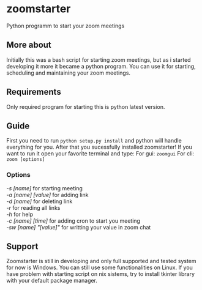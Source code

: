 # zoomstarter
Python programm to start your zoom meetings

## More about
Initially this was a bash script for starting zoom meetings, but as i started developing it more it became a python program. You can use it for starting, scheduling and maintaining your zoom meetings. 

## Requirements
Only required program for starting this is python latest version.

## Guide 
First you need to run `python setup.py install` and python will handle everything for you. After that you sucessfully installed zoomstarter!
If you want to run it open your favorite terminal and type:
For gui:
`zoomgui`
For cli:
`zoom [options]`
### Options
*-s [name]* for starting meeting<br />
*-a [name] [value]* for adding link <br />
*-d [name]* for deleting link <br /> 
*-r* for reading all links<br />
*-h*  for help <br />
*-c [name] [time]*  for adding cron to start you meeting<br />
*-sw [name] "[value]"* for writting your value in zoom chat

   

## Support
Zoomstarter is still in developing and only full supported  and tested system for now is Windows. You can still use some functionalities on Linux.
If you have problem with starting script on nix sistems, try to install tkinter library with your default package manager.


